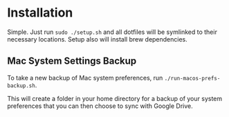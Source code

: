 # Installation

Simple. Just run `sudo ./setup.sh` and all dotfiles will be symlinked to their necessary locations. Setup also will install brew dependencies.

## Mac System Settings Backup

To take a new backup of Mac system preferences, run `./run-macos-prefs-backup.sh`.

This will create a folder in your home directory for a backup of your system preferences that you can then choose to sync with Google Drive.
